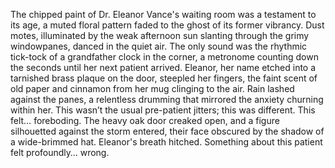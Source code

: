 The chipped paint of Dr. Eleanor Vance's waiting room was a testament to its age, a muted floral pattern faded to the ghost of its former vibrancy.  Dust motes, illuminated by the weak afternoon sun slanting through the grimy windowpanes, danced in the quiet air.  The only sound was the rhythmic tick-tock of a grandfather clock in the corner, a metronome counting down the seconds until her next patient arrived.  Eleanor, her name etched into a tarnished brass plaque on the door, steepled her fingers, the faint scent of old paper and cinnamon from her mug clinging to the air.  Rain lashed against the panes, a relentless drumming that mirrored the anxiety churning within her. This wasn’t the usual pre-patient jitters; this was different.  This felt… foreboding.  The heavy oak door creaked open, and a figure silhouetted against the storm entered, their face obscured by the shadow of a wide-brimmed hat.  Eleanor's breath hitched.  Something about this patient felt profoundly… wrong.
